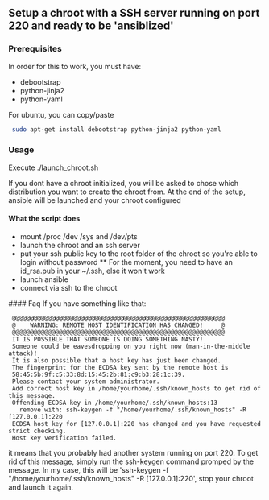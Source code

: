 ## Setup a chroot with a SSH server running on port 220 and ready to be 'ansiblized'

### Prerequisites
In order for this to work, you must have: 
* debootstrap
* python-jinja2
* python-yaml

For ubuntu, you can copy/paste
```bash
 sudo apt-get install debootstrap python-jinja2 python-yaml
```

### Usage
Execute ./launch_chroot.sh

If you dont have a chroot initialized, you will be asked to chose which distribution you want to create the chroot from.
At the end of the setup, ansible will be launched and your chroot configured

#### What the script does 

* mount /proc /dev /sys and /dev/pts
* launch the chroot and an ssh server
* put your ssh public key to the root folder of the chroot so you're able to login without password
** For the moment, you need to have an id_rsa.pub in your ~/.ssh, else it won't work
* launch ansible
* connect via ssh to the chroot

#### Faq
If you have something like that:
```
 @@@@@@@@@@@@@@@@@@@@@@@@@@@@@@@@@@@@@@@@@@@@@@@@@@@@@@@@@@@
 @    WARNING: REMOTE HOST IDENTIFICATION HAS CHANGED!     @
 @@@@@@@@@@@@@@@@@@@@@@@@@@@@@@@@@@@@@@@@@@@@@@@@@@@@@@@@@@@
 IT IS POSSIBLE THAT SOMEONE IS DOING SOMETHING NASTY!
 Someone could be eavesdropping on you right now (man-in-the-middle attack)!
 It is also possible that a host key has just been changed.
 The fingerprint for the ECDSA key sent by the remote host is
 58:45:5b:9f:c5:33:8d:15:45:2b:81:c9:b3:28:1c:39.
 Please contact your system administrator.
 Add correct host key in /home/yourhome/.ssh/known_hosts to get rid of this message.
 Offending ECDSA key in /home/yourhome/.ssh/known_hosts:13
   remove with: ssh-keygen -f "/home/yourhome/.ssh/known_hosts" -R [127.0.0.1]:220
 ECDSA host key for [127.0.0.1]:220 has changed and you have requested strict checking.
 Host key verification failed.
```

it means that you probably had another system running on port 220.
To get rid of this message, simply run the ssh-keygen command promped by the message. In my case, this will be 'ssh-keygen -f "/home/yourhome/.ssh/known_hosts" -R [127.0.0.1]:220', stop your chroot and launch it again.
